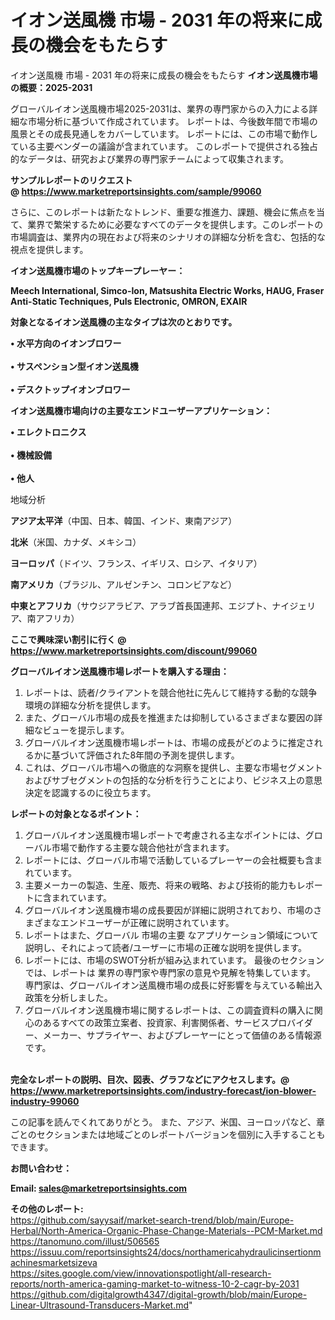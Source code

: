 # イオン送風機 市場 - 2031 年の将来に成長の機会をもたらす
イオン送風機 市場 - 2031 年の将来に成長の機会をもたらす
<strong><b>イオン送風機市場の概要：2025-2031</b></strong>

グローバルイオン送風機市場2025-2031は、業界の専門家からの入力による詳細な市場分析に基づいて作成されています。 レポートは、今後数年間で市場の風景とその成長見通しをカバーしています。 レポートには、この市場で動作している主要ベンダーの議論が含まれています。 このレポートで提供される独占的なデータは、研究および業界の専門家チームによって収集されます。

<strong>サンプルレポートのリクエスト @ <a href=https://www.marketreportsinsights.com/sample/99060>https://www.marketreportsinsights.com/sample/99060</a></strong>

さらに、このレポートは新たなトレンド、重要な推進力、課題、機会に焦点を当て、業界で繁栄するために必要なすべてのデータを提供します。このレポートの市場調査は、業界内の現在および将来のシナリオの詳細な分析を含む、包括的な視点を提供します。

<strong>イオン送風機市場のトップキープレーヤー：</strong>

<strong>Meech International, Simco-Ion, Matsushita Electric Works, HAUG, Fraser Anti-Static Techniques, Puls Electronic, OMRON, EXAIR</strong>

<strong><b>対象となるイオン送風機の主なタイプは次のとおりです。</b></strong>

<strong>• 水平方向のイオンブロワー<br><br>• サスペンション型イオン送風機<br><br>• デスクトップイオンブロワー</strong>

<strong><b>イオン送風機市場向けの主要なエンドユーザーアプリケーション：</b></strong>

<strong>• エレクトロニクス<br><br>• 機械設備<br><br>• 他人</strong>

 地域分析

<strong><b>アジア太平洋</b></strong>（中国、日本、韓国、インド、東南アジア）

<strong><b>北米</b></strong>（米国、カナダ、メキシコ）

<strong><b>ヨーロッパ</b></strong>（ドイツ、フランス、イギリス、ロシア、イタリア）

<strong><b>南アメリカ</b></strong>（ブラジル、アルゼンチン、コロンビアなど）

<strong><b>中東とアフリカ</b></strong>（サウジアラビア、アラブ首長国連邦、エジプト、ナイジェリア、南アフリカ）

<strong>ここで興味深い割引に行く @ <a href=https://www.marketreportsinsights.com/discount/99060>https://www.marketreportsinsights.com/discount/99060</a></strong>

<strong><b>グローバルイオン送風機市場レポートを購入する理由：</b></strong>
<ol>
  <li>レポートは、読者/クライアントを競合他社に先んじて維持する動的な競争環境の詳細な分析を提供します。</li>
  <li>また、グローバル市場の成長を推進または抑制しているさまざまな要因の詳細なビューを提示します。</li>
  <li>グローバルイオン送風機市場レポートは、市場の成長がどのように推定されるかに基づいて評価された8年間の予測を提供します。</li>
  <li>これは、グローバル市場への徹底的な洞察を提供し、主要な市場セグメントおよびサブセグメントの包括的な分析を行うことにより、ビジネス上の意思決定を認識するのに役立ちます。</li>
</ol>
<strong><b>レポートの対象となるポイント：</b></strong>
<ol>
  <li>グローバルイオン送風機市場レポートで考慮される主なポイントには、グローバル市場で動作する主要な競合他社が含まれます。</li>
  <li>レポートには、グローバル市場で活動しているプレーヤーの会社概要も含まれています。</li>
  <li>主要メーカーの製造、生産、販売、将来の戦略、および技術的能力もレポートに含まれています。</li>
  <li>グローバルイオン送風機市場の成長要因が詳細に説明されており、市場のさまざまなエンドユーザーが正確に説明されています。</li>
  <li>レポートはまた、グローバル 市場の主要 なアプリケーション領域について説明し、それによって読者/ユーザーに市場の正確な説明を提供します。</li>
  <li>レポートには、市場のSWOT分析が組み込まれています。 最後のセクションでは、レポートは 業界の専門家や専門家の意見や見解を特集しています。 専門家は、グローバルイオン送風機市場の成長に好影響を与えている輸出入政策を分析しました。</li>
  <li>グローバルイオン送風機市場に関するレポートは、この調査資料の購入に関心のあるすべての政策立案者、投資家、利害関係者、サービスプロバイダー、メーカー、サプライヤー、およびプレーヤーにとって価値のある情報源です。</li>
</ol><br>
<strong>完全なレポートの説明、目次、図表、グラフなどにアクセスします。@ <a href=https://www.marketreportsinsights.com/industry-forecast/ion-blower-industry-99060>https://www.marketreportsinsights.com/industry-forecast/ion-blower-industry-99060</a></strong>

この記事を読んでくれてありがとう。 また、アジア、米国、ヨーロッパなど、章ごとのセクションまたは地域ごとのレポートバージョンを個別に入手することもできます。

<strong><b>お問い合わせ：</b></strong>

<strong>Email: </strong><a href=mailto:sales@marketreportsinsights.com><strong>sales@marketreportsinsights.com</strong></a>

<strong>その他のレポート:</strong>
<br>
<a href=https://github.com/sayysaif/market-search-trend/blob/main/Europe-Herbal/North-America-Organic-Phase-Change-Materials--PCM-Market.md>https://github.com/sayysaif/market-search-trend/blob/main/Europe-Herbal/North-America-Organic-Phase-Change-Materials--PCM-Market.md</a>
<br>
<a href=https://tanomuno.com/illust/506565>https://tanomuno.com/illust/506565</a>
<br>
<a href=https://issuu.com/reportsinsights24/docs/northamericahydraulicinsertionmachinesmarketsizeva>https://issuu.com/reportsinsights24/docs/northamericahydraulicinsertionmachinesmarketsizeva</a>
<br>
<a href=https://sites.google.com/view/innovationspotlight/all-research-reports/north-america-gaming-market-to-witness-10-2-cagr-by-2031>https://sites.google.com/view/innovationspotlight/all-research-reports/north-america-gaming-market-to-witness-10-2-cagr-by-2031</a>
<br>
<a href=https://github.com/digitalgrowth4347/digital-growth/blob/main/Europe-Linear-Ultrasound-Transducers-Market.md>https://github.com/digitalgrowth4347/digital-growth/blob/main/Europe-Linear-Ultrasound-Transducers-Market.md</a>"

